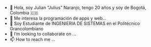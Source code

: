 - 👋 Hola, soy Julian "Julius" Naranjo, tengo 20 años y soy de Bogotá, Colombia 🇨🇴 
- 👀 Me interesa la programación de apps y web...
- 🌱 Soy Estudiante de INGENIERIA DE SISTEMAS en el Politécnico Grancolombiano
- 💞️ I’m looking to collaborate on ...
- 📫 How to reach me ...

<!---
Juljus-Ing/Juljus-Ing is a ✨ special ✨ repository because its `README.md` (this file) appears on your GitHub profile.
You can click the Preview link to take a look at your changes.
--->
